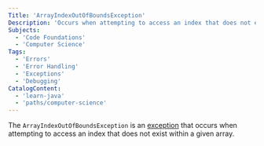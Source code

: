 ```yaml
---
Title: 'ArrayIndexOutOfBoundsException'
Description: 'Occurs when attempting to access an index that does not exist within a given array.'
Subjects:
  - 'Code Foundations'
  - 'Computer Science'
Tags:
  - 'Errors'
  - 'Error Handling'
  - 'Exceptions'
  - 'Debugging'
CatalogContent:
  - 'learn-java'
  - 'paths/computer-science'
---
```


The `ArrayIndexOutOfBoundsException` is an [exception](https://www.codecademy.com/resources/docs/general/error) that occurs when attempting to access an index that does not exist within a given array.
